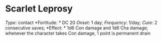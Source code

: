 ﻿---
name: Scarlet Leprosy
type: contact
fortitude: DC 20
onset: 1 day
frequency: 1/day
effect:
  "1d6 Con damage and 1d6 Cha damage; whenever the character takes Con damage, 1 point is permanent drain"
cure: 2 consecutive saves
---

# Scarlet Leprosy
 *Type:* contact
*Fortitude: * DC 20 *Onset:* 1 day; *Frequency*: 1/day; *Cure:* 2 consecutive saves;
*Effect: * 1d6 Con damage and 1d6 Cha damage; whenever the character takes Con damage, 1 point is permanent drain